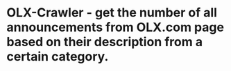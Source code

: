 # OLX-Crawler - get the number of all announcements from OLX.com page based on their description from a certain category.
